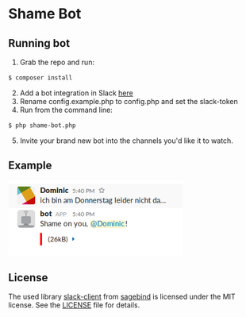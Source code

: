 # Shame Bot
## Running bot
1. Grab the repo and run:
```sh
$ composer install
```
2. Add a bot integration in Slack [here](https://slack.com/services/new/bot)
3. Rename config.example.php to config.php and set the slack-token
4. Run from the command line:
```sh
$ php shame-bot.php
```
5. Invite your brand new bot into the channels you'd like it to watch.

## Example
![Shame Bot Example](./shame_bot.png)

## License
The used library [slack-client](https://github.com/sagebind/slack-client) from [sagebind](https://github.com/sagebind) is licensed under the MIT license. See the [LICENSE](./LICENSE_SAGEBIND) file for details.
